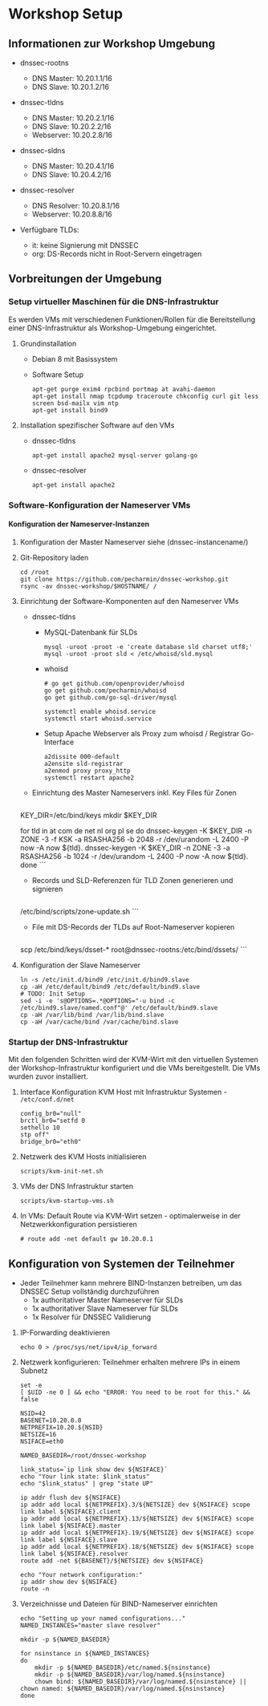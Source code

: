 # Workshop Setup

## Informationen zur Workshop Umgebung
* dnssec-rootns
  * DNS Master:   10.20.1.1/16
  * DNS Slave:    10.20.1.2/16
* dnssec-tldns
  * DNS Master:   10.20.2.1/16
  * DNS Slave:    10.20.2.2/16
  * Webserver:    10.20.2.8/16
* dnssec-sldns
  * DNS Master:   10.20.4.1/16
  * DNS Slave:    10.20.4.2/16
* dnssec-resolver
  * DNS Resolver: 10.20.8.1/16
  * Webserver:    10.20.8.8/16

* Verfügbare TLDs:
  * it: keine Signierung mit DNSSEC
  * org: DS-Records nicht in Root-Servern eingetragen

## Vorbreitungen der Umgebung

### Setup virtueller Maschinen für die DNS-Infrastruktur

Es werden VMs mit verschiedenen Funktionen/Rollen für die Bereitstellung einer DNS-Infrastruktur als Workshop-Umgebung eingerichtet.

1. Grundinstallation
   * Debian 8 mit Basissystem

   * Software Setup
        ```
        apt-get purge exim4 rpcbind portmap at avahi-daemon
        apt-get install nmap tcpdump traceroute chkconfig curl git less screen bsd-mailx vim ntp
        apt-get install bind9
        ```

2. Installation spezifischer Software auf den VMs
   * dnssec-tldns
        ```
        apt-get install apache2 mysql-server golang-go
        ```

   * dnssec-resolver
        ```
        apt-get install apache2
        ```


### Software-Konfiguration der Nameserver VMs

#### Konfiguration der Nameserver-Instanzen
1. Konfiguration der Master Nameserver
   siehe (dnssec-instancename/)

1. Git-Repository laden
     ```
     cd /root
     git clone https://github.com/pecharmin/dnssec-workshop.git
     rsync -av dnssec-workshop/$HOSTNAME/ /
     ```

1. Einrichtung der Software-Komponenten auf den Nameserver VMs
   * dnssec-tldns
     * MySQL-Datenbank für SLDs
         ```
         mysql -uroot -proot -e 'create database sld charset utf8;'
         mysql -uroot -proot sld < /etc/whoisd/sld.mysql
         ```

     * whoisd
         ```
         # go get github.com/openprovider/whoisd
         go get github.com/pecharmin/whoisd
         go get github.com/go-sql-driver/mysql

         systemctl enable whoisd.service
         systemctl start whoisd.service
         ```

     * Setup Apache Webserver als Proxy zum whoisd / Registrar Go-Interface
         ```
         a2dissite 000-default
         a2ensite sld-registrar
         a2enmod proxy proxy_http
         systemctl restart apache2
         ```

    * Einrichtung des Master Nameservers inkl. Key Files für Zonen
         ```
	 KEY_DIR=/etc/bind/keys
	 mkdir $KEY_DIR

	 for tld in at com de net nl org pl se
	 do
	     dnssec-keygen -K $KEY_DIR -n ZONE -3 -f KSK -a RSASHA256 -b 2048 -r /dev/urandom -L 2400 -P now -A now ${tld}.
	     dnssec-keygen -K $KEY_DIR -n ZONE -3 -a RSASHA256 -b 1024 -r /dev/urandom -L 2400 -P now -A now ${tld}.
	 done
         ```

     * Records und SLD-Referenzen für TLD Zonen generieren und signieren
         ```
	/etc/bind/scripts/zone-update.sh
         ```

     * File mit DS-Records der TLDs auf Root-Nameserver kopieren
         ```
	 scp /etc/bind/keys/dsset-* root@dnssec-rootns:/etc/bind/dssets/
         ```

2. Konfiguration der Slave Nameserver
	```
	ln -s /etc/init.d/bind9 /etc/init.d/bind9.slave
	cp -aH /etc/default/bind9 /etc/default/bind9.slave
	# TODO: Init Setup
	sed -i -e 's@OPTIONS=.*@OPTIONS="-u bind -c /etc/bind9.slave/named.conf"@' /etc/default/bind9.slave
	cp -aH /var/lib/bind /var/lib/bind.slave
	cp -aH /var/cache/bind /var/cache/bind.slave
	```


### Startup der DNS-Infrastruktur

Mit den folgenden Schritten wird der KVM-Wirt mit den virtuellen Systemen der Workshop-Infrastruktur konfiguriert und die VMs bereitgestellt. Die VMs wurden zuvor installiert.

1. Interface Konfiguration KVM Host mit Infrastruktur Systemen - `/etc/conf.d/net`
	```
	config_br0="null"
	brctl_br0="setfd 0
	sethello 10
	stp off"
	bridge_br0="eth0"
	```

2. Netzwerk des KVM Hosts initialisieren
	```
	scripts/kvm-init-net.sh
	```

3. VMs der DNS Infrastruktur starten
	```
	scripts/kvm-startup-vms.sh
	```

4. In VMs: Default Route via KVM-Wirt setzen - optimalerweise in der Netzwerkkonfiguration persistieren
	```
	# route add -net default gw 10.20.0.1
	```


## Konfiguration von Systemen der Teilnehmer

* Jeder Teilnehmer kann mehrere BIND-Instanzen betreiben, um das DNSSEC Setup vollständig durchzuführen
  * 1x authoritativer Master Nameserver für SLDs
  * 1x authoritativer Slave Nameserver für SLDs
  * 1x Resolver für DNSSEC Validierung

1. IP-Forwarding deaktivieren
	```
	echo 0 > /proc/sys/net/ipv4/ip_forward
	```

2. Netzwerk konfigurieren: Teilnehmer erhalten mehrere IPs in einem Subnetz
	```
	set -e
	[ $UID -ne 0 ] && echo "ERROR: You need to be root for this." && false

	NSID=42
	BASENET=10.20.0.0
	NETPREFIX=10.20.${NSID}
	NETSIZE=16
	NSIFACE=eth0
	
	NAMED_BASEDIR=/root/dnssec-workshop
	
	link_status=`ip link show dev ${NSIFACE}`
	echo "Your link state: $link_status"
	echo "$link_status" | grep "state UP"
	
	ip addr flush dev ${NSIFACE}
	ip addr add local ${NETPREFIX}.3/${NETSIZE} dev ${NSIFACE} scope link label ${NSIFACE}.client
	ip addr add local ${NETPREFIX}.13/${NETSIZE} dev ${NSIFACE} scope link label ${NSIFACE}.master
	ip addr add local ${NETPREFIX}.19/${NETSIZE} dev ${NSIFACE} scope link label ${NSIFACE}.slave
	ip addr add local ${NETPREFIX}.18/${NETSIZE} dev ${NSIFACE} scope link label ${NSIFACE}.resolver
	route add -net ${BASENET}/${NETSIZE} dev ${NSIFACE}
	
	echo "Your network configuration:"
	ip addr show dev ${NSIFACE}
	route -n
	```
	
3. Verzeichnisse und Dateien für BIND-Nameserver einrichten
	```
	echo "Setting up your named configurations..."
	NAMED_INSTANCES="master slave resolver"
	
	mkdir -p ${NAMED_BASEDIR}
	
	for nsinstance in ${NAMED_INSTANCES}
	do
		mkdir -p ${NAMED_BASEDIR}/etc/named.${nsinstance}
		mkdir -p ${NAMED_BASEDIR}/var/log/named.${nsinstance}
		chown bind: ${NAMED_BASEDIR}/var/log/named.${nsinstance} || chown named: ${NAMED_BASEDIR}/var/log/named.${nsinstance}
	done
	```

